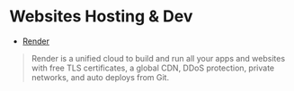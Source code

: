 # Websites Hosting & Dev

- [Render](https://render.com/)
> Render is a unified cloud to build and run all your apps and websites with free TLS certificates, a global CDN, DDoS protection, private networks, and auto deploys from Git.